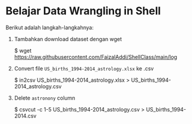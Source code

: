 # Belajar Data Wrangling in Shell

Berikut adalah langkah-langkahnya:

1. Tambahkan download dataset dengan wget

    $ wget https://raw.githubusercontent.com/FaizalAddi/ShellClass/main/log

2. Convert file `US_births_1994-2014_astrology.xlsx` ke .csv

    $ in2csv US_births_1994-2014_astrology.xlsx > US_births_1994-2014_astrology.csv

3. Delete `astronony` column

    $ csvcut -c 1-5 US_births_1994-2014_astrology.csv > US_births_1994-2014.csv

